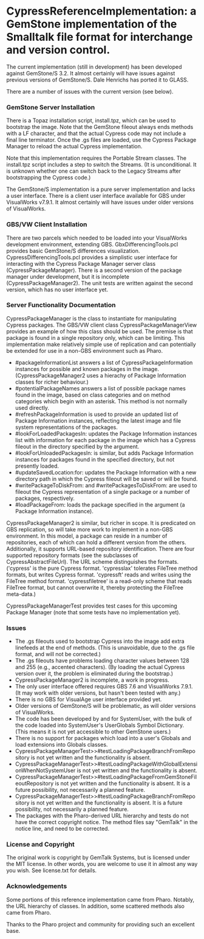 # CypressReferenceImplementation: a GemStone implementation of the Smalltalk file format for interchange and version control.

The current implementation (still in development) has been developed against GemStone/S 3.2. It almost certainly will have issues
against previous versions of GemStone/S. Dale Henrichs has ported it to GLASS.

There are a number of issues with the current version (see below).


### GemStone Server Installation

There is a Topaz installation script, install.tpz, which can be used to bootstrap the image. Note that the GemStone fileout always
ends methods with a LF character, and that the actual Cypress code may not include a final line terminator. Once the .gs files are 
loaded, use the Cypress Package Manager to reload the actual Cypress implementation.

Note that this implementation requires the Portable Stream classes. The install.tpz script includes a step to switch the Streams.
(It is unconditional. It is unknown whether one can switch back to the Legacy Streams after bootstrapping the Cypress code.)

The GemStone/S implementation is a pure server implementation and lacks a user interface. There is a client user interface available for
GBS under VisualWorks v7.9.1. It almost certainly will have issues under older versions of VisualWorks.

### GBS/VW Client Installation

There are two parcels which needed to be loaded into your VisualWorks development environment, extending GBS. GbxDifferencingTools.pcl
provides basic GemStone/S differences visualization. CypressDifferencingTools.pcl provides a simplistic user interface for interacting
with the Cypress Package Manager server class (CypressPackageManager). There is a second version of the package manager under development,
but it is incomplete (CypressPackageManager2). The unit tests are written against the second version, which has no user interface yet.

### Server Functionality Documentation

CypressPackageManager is the class to instantiate for manipulating Cypress packages. The GBS/VW client class CypressPackageManagerView
provides an example of how this class should be used. The premise is that package is found in a single repository only, which can be limiting.
This implementation make relatively simple use of replication and can potentially be extended for use in a non-GBS environment such as Pharo.

- #packageInformationList answers a list of CypressPackageInformation instances for possible and known packages in the image.
  (CypressPackageManager2 uses a hierachy of Package Information classes for richer behaviour.)
- #potentialPackageNames answers a list of possible package names found in the image, based on class categories and on method categories 
  which begin with an asterisk. This method is not normally used directly.
- #refreshPackageInformation is used to provide an updated list of Package Information instances, reflecting the latest image and file
  system representations of the packages.
- #lookForLoadedPackagesIn: updates the Package Information instances list with information for each package in the image which has
  a Cypress fileout in the directory specified by the argument.
- #lookForUnloadedPackagesIn: is similar, but adds Package Information instances for packages found in the specified directory, but
  not presently loaded.
- #updateSavedLocation:for: updates the Package Information with a new directory path in which the Cypress fileout will be saved or 
  will be found.
- #writePackageToDiskFrom: and #writePackagesToDiskFrom: are used to fileout the Cypress representation of a single package or a number
  of packages, respectively.
- #loadPackageFrom: loads the package specified in the argument (a Package Information instance).

CypressPackageManager2 is similar, but richer in scope. It is predicated on GBS replication, so will take more work
to implement in a non-GBS environment. In this model, a package can reside in a number of repositories, each of 
which can hold a different version from the others. Additionally, it supports URL-based repository identification. There are four supported repository 
formats (see the subclasses of CypressAbstractFileUrl). The URL scheme distinguishes the formats. ('cypress' is the pure Cypress format. 
'cypresslax' tolerates FileTree method formats, but writes Cypress format. 'cypressft' reads and writes using the FileTree method format.
'cypressfiletree' is a read-only scheme that reads FileTree format, but cannot overwrite it, thereby protecting the FileTree meta-data.)

CypressPackageManagerTest provides test cases for this upcoming Package Manager (note that some tests have no implementation yet).

### Issues
- The .gs fileouts used to bootstrap Cypress into the image add extra linefeeds at the end of methods.
  (This is unavoidable, due to the .gs file format, and will not be corrected.)
- The .gs fileouts have problems loading character values between 128 and 255 (e.g., accented characters).
  (By loading the actual Cypress version over it, the problem is eliminated during the bootstrap.)
- CypressPackageManager2 is incomplete, a work in progress.
- The only user interface offered requires GBS 7.6 and VisualWorks 7.9.1. (It may work with older versions, but hasn't been tested with any.)
- There is no GBS for VisualAge user interface provided yet.
- Older versions of GemStone/S will be problematic, as will older versions of VisualWorks.
- The code has been developed by and for SystemUser, with the bulk of the code loaded into SystemUser's UserGlobals Symbol Dictionary.
  (This means it is not yet accessible to other GemStone users.)
- There is no support for packages which load into a user's Globals and load extensions into Globals classes.
- CypressPackageManagerTest>>#testLoadingPackageBranchFromRepository is not yet written and the functionality is absent.
- CypressPackageManagerTest>>#testLoadingPackageWithGlobalExtensionWhenNotSystemUser is not yet written and the functionality is absent.
- CypressPackageManagerTest>>#testLoadingPackageFromGemStoneFileoutRepository is not yet written and the functionality is absent.
  It is a future possibility, not necessarily a planned feature.
- CypressPackageManagerTest>>#testLoadingPackageBranchFromRepository is not yet written and the functionality is absent.
  It is a future possibility, not necessarily a planned feature.
- The packages with the Pharo-derived URL hierarchy and tests do not have the correct copyright notice.
  The method files say "GemTalk" in the notice line, and need to be corrected.

### License and Copyright

The original work is copyright by GemTalk Systems, but is licensed under the MIT license.
In other words, you are welcome to use it in almost any way you wish. See license.txt for details.

### Acknowledgements

Some portions of this reference implementation came from Pharo. Notably, the URL hierarchy of classes.
In addition, some scattered methods also came from Pharo.

Thanks to the Pharo project and community for providing such an excellent base.

